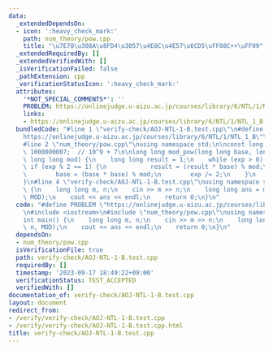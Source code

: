 ```yaml
---
data:
  _extendedDependsOn:
  - icon: ':heavy_check_mark:'
    path: num_theory/pow.cpp
    title: "\u7E70\u308A\u8FD4\u3057\u4E8C\u4E57\u6CD5\uFF08C++\uFF09"
  _extendedRequiredBy: []
  _extendedVerifiedWith: []
  _isVerificationFailed: false
  _pathExtension: cpp
  _verificationStatusIcon: ':heavy_check_mark:'
  attributes:
    '*NOT_SPECIAL_COMMENTS*': ''
    PROBLEM: https://onlinejudge.u-aizu.ac.jp/courses/library/6/NTL/1/NTL_1_B
    links:
    - https://onlinejudge.u-aizu.ac.jp/courses/library/6/NTL/1/NTL_1_B
  bundledCode: "#line 1 \"verify-check/AOJ-NTL-1-B.test.cpp\"\n#define PROBLEM \"\
    https://onlinejudge.u-aizu.ac.jp/courses/library/6/NTL/1/NTL_1_B\"\n#include <iostream>\n\
    #line 2 \"num_theory/pow.cpp\"\nusing namespace std;\n\nconst long long MOD =\
    \ 1000000007;  // 10^9 + 7\n\nlong long mod_pow(long long base, long long exp,\
    \ long long mod) {\n    long long result = 1;\n    while (exp > 0) {\n       \
    \ if (exp % 2 == 1) {\n            result = (result * base) % mod;\n        }\n\
    \        base = (base * base) % mod;\n        exp /= 2;\n    }\n    return result;\n\
    }\n#line 4 \"verify-check/AOJ-NTL-1-B.test.cpp\"\nusing namespace std;\nint main()\
    \ {\n    long long m, n;\n    cin >> m >> n;\n    long long ans = mod_pow(m, n,\
    \ MOD);\n    cout << ans << endl;\n    return 0;\n}\n"
  code: "#define PROBLEM \"https://onlinejudge.u-aizu.ac.jp/courses/library/6/NTL/1/NTL_1_B\"\
    \n#include <iostream>\n#include \"num_theory/pow.cpp\"\nusing namespace std;\n\
    int main() {\n    long long m, n;\n    cin >> m >> n;\n    long long ans = mod_pow(m,\
    \ n, MOD);\n    cout << ans << endl;\n    return 0;\n}\n"
  dependsOn:
  - num_theory/pow.cpp
  isVerificationFile: true
  path: verify-check/AOJ-NTL-1-B.test.cpp
  requiredBy: []
  timestamp: '2023-09-17 18:49:22+09:00'
  verificationStatus: TEST_ACCEPTED
  verifiedWith: []
documentation_of: verify-check/AOJ-NTL-1-B.test.cpp
layout: document
redirect_from:
- /verify/verify-check/AOJ-NTL-1-B.test.cpp
- /verify/verify-check/AOJ-NTL-1-B.test.cpp.html
title: verify-check/AOJ-NTL-1-B.test.cpp
---
```

